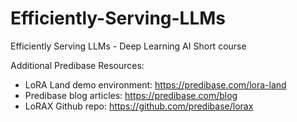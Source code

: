 # Efficiently-Serving-LLMs
Efficiently Serving LLMs - Deep Learning AI Short course



Additional Predibase Resources:
- LoRA Land demo environment: https://predibase.com/lora-land
- Predibase blog articles: https://predibase.com/blog
- LoRAX Github repo: https://github.com/predibase/lorax
